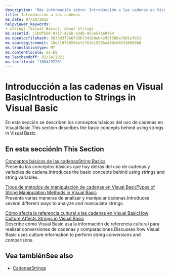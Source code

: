 ```yaml
---
description: 'Más información sobre: Introducción a las cadenas en Visual Basic'
title: Introducción a las cadenas
ms.date: 07/20/2015
helpviewer_keywords:
- strings [Visual Basic], about strings
ms.assetid: c1b0f6b4-9717-426b-a3db-957e57a60764
ms.openlocfilehash: 3633d377b6738b734189eb4295f588a7d01efb51
ms.sourcegitcommit: 10e719780594efc781b15295e499c66f316068b8
ms.translationtype: MT
ms.contentlocale: es-ES
ms.lasthandoff: 02/14/2021
ms.locfileid: "100429720"
---
```

# <a name="introduction-to-strings-in-visual-basic"></a><span data-ttu-id="1da5e-103">Introducción a las cadenas en Visual Basic</span><span class="sxs-lookup"><span data-stu-id="1da5e-103">Introduction to Strings in Visual Basic</span></span>

<span data-ttu-id="1da5e-104">En esta sección se describen los conceptos básicos del uso de cadenas en Visual Basic.</span><span class="sxs-lookup"><span data-stu-id="1da5e-104">This section describes the basic concepts behind using strings in Visual Basic.</span></span>  
  
## <a name="in-this-section"></a><span data-ttu-id="1da5e-105">En esta sección</span><span class="sxs-lookup"><span data-stu-id="1da5e-105">In This Section</span></span>  

 [<span data-ttu-id="1da5e-106">Conceptos básicos de las cadenas</span><span class="sxs-lookup"><span data-stu-id="1da5e-106">String Basics</span></span>](string-basics.md)  
 <span data-ttu-id="1da5e-107">Presenta los conceptos básicos que hay detrás del uso de cadenas y variables de cadena.</span><span class="sxs-lookup"><span data-stu-id="1da5e-107">Introduces the basic concepts behind using strings and string variables.</span></span>  
  
 [<span data-ttu-id="1da5e-108">Tipos de métodos de manipulación de cadenas en Visual Basic</span><span class="sxs-lookup"><span data-stu-id="1da5e-108">Types of String Manipulation Methods in Visual Basic</span></span>](types-of-string-manipulation-methods.md)  
 <span data-ttu-id="1da5e-109">Presenta varias maneras de analizar y manipular cadenas.</span><span class="sxs-lookup"><span data-stu-id="1da5e-109">Introduces several different ways to analyze and manipulate strings.</span></span>  
  
 [<span data-ttu-id="1da5e-110">Cómo afecta la referencia cultural a las cadenas en Visual Basic</span><span class="sxs-lookup"><span data-stu-id="1da5e-110">How Culture Affects Strings in Visual Basic</span></span>](how-culture-affects-strings.md)  
 <span data-ttu-id="1da5e-111">Describe cómo Visual Basic usa la información de referencia cultural para realizar conversiones de cadenas y comparaciones.</span><span class="sxs-lookup"><span data-stu-id="1da5e-111">Discusses how Visual Basic uses culture information to perform string conversions and comparisons.</span></span>  
  
## <a name="see-also"></a><span data-ttu-id="1da5e-112">Vea también</span><span class="sxs-lookup"><span data-stu-id="1da5e-112">See also</span></span>

- [<span data-ttu-id="1da5e-113">Cadenas</span><span class="sxs-lookup"><span data-stu-id="1da5e-113">Strings</span></span>](index.md)
